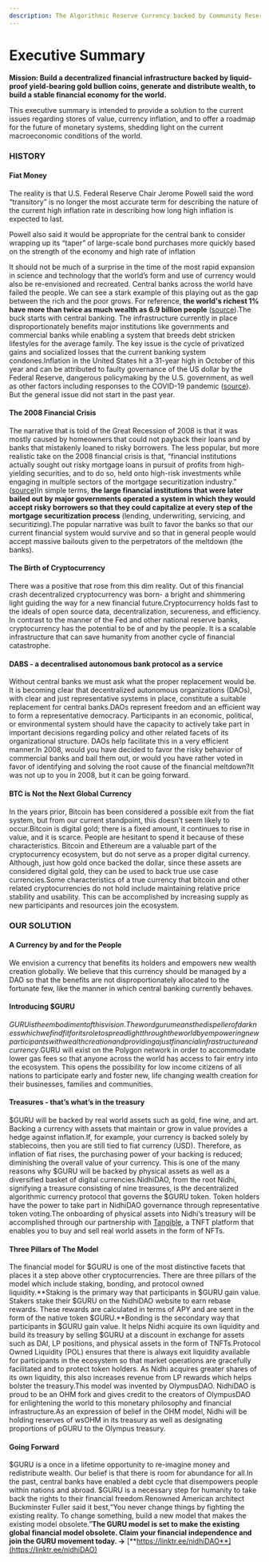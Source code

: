 ```yaml
---
description: The Algorithmic Reserve Currency backed by Community Reserves.
---
```


# Executive Summary

**Mission: Build a decentralized financial infrastructure backed by liquid-proof yield-bearing gold bullion coins, generate and distribute wealth, to build a stable financial economy for the world.**

This executive summary is intended to provide a solution to the current issues regarding stores of value, currency inflation, and to offer a roadmap for the future of monetary systems, shedding light on the current macroeconomic conditions of the world.

### HISTORY <a href="#history" id="history"></a>

#### Fiat Money <a href="#the-fiat-experiment-failed" id="the-fiat-experiment-failed"></a>

The reality is that U.S. Federal Reserve Chair Jerome Powell said the word “transitory” is no longer the most accurate term for describing the nature of the current high inflation rate in describing how long high inflation is expected to last.

Powell also said it would be appropriate for the central bank to consider wrapping up its “taper” of large-scale bond purchases more quickly based on the strength of the economy and high rate of inflation

&#x20;It should not be much of a surprise in the time of the most rapid expansion in science and technology that the world’s form and use of currency would also be re-envisioned and recreated. Central banks across the world have failed the people. We can see a stark example of this playing out as the gap between the rich and the poor grows. For reference, **the world's richest 1% have more than twice as much wealth as 6.9 billion people** ([source](https://www.oxfam.org/en/5-shocking-facts-about-extreme-global-inequality-and-how-even-it)).The buck starts with central banking. The infrastructure currently in place disproportionately benefits major institutions like governments and commercial banks while enabling a system that breeds debt stricken lifestyles for the average family. The key issue is the cycle of privatized gains and socialized losses that the current banking system condones.Inflation in the United States hit a 31-year high in October of this year and can be attributed to faulty governance of the US dollar by the Federal Reserve, dangerous policymaking by the U.S. government, as well as other factors including responses to the COVID-19 pandemic ([source](https://www.wsj.com/articles/us-inflation-consumer-price-index-october-2021-11636491959)). But the general issue did not start in the past year.

#### The 2008 Financial Crisis <a href="#the-2008-financial-crisis" id="the-2008-financial-crisis"></a>

The narrative that is told of the Great Recession of 2008 is that it was mostly caused by homeowners that could not payback their loans and by banks that mistakenly loaned to risky borrowers. The less popular, but more realistic take on the 2008 financial crisis is that, “financial institutions actually sought out risky mortgage loans in pursuit of profits from high-yielding securities, and to do so, held onto high-risk investments while engaging in multiple sectors of the mortgage securitization industry.” ([source](https://irle.berkeley.edu/what-really-caused-the-great-recession/))In simple terms, **the large financial institutions that were later bailed out by major governments operated a system in which they would accept risky borrowers so that they could capitalize at every step of the mortgage securitization process** (lending, underwriting, servicing, and securitizing).The popular narrative was built to favor the banks so that our current financial system would survive and so that in general people would accept massive bailouts given to the perpetrators of the meltdown (the banks).

#### The Birth of Cryptocurrency <a href="#the-birth-of-cryptocurrency" id="the-birth-of-cryptocurrency"></a>

There was a positive that rose from this dim reality. Out of this financial crash decentralized cryptocurrency was born- a bright and shimmering light guiding the way for a new financial future.Cryptocurrency holds fast to the ideals of open source data, decentralization, secureness, and efficiency. In contrast to the manner of the Fed and other national reserve banks, cryptocurrency has the potential to be of and by the people. It is a scalable infrastructure that can save humanity from another cycle of financial catastrophe.

#### DABS - a decentralised autonomous bank protocol as a service <a href="#daos-a-replacement-for-banks" id="daos-a-replacement-for-banks"></a>

Without central banks we must ask what the proper replacement would be. It is becoming clear that decentralized autonomous organizations (DAOs), with clear and just representative systems in place, constitute a suitable replacement for central banks.DAOs represent freedom and an efficient way to form a representative democracy. Participants in an economic, political, or environmental system should have the capacity to actively take part in important decisions regarding policy and other related facets of its organizational structure. DAOs help facilitate this in a very efficient manner.In 2008, would you have decided to favor the risky behavior of commercial banks and bail them out, or would you have rather voted in favor of identifying and solving the root cause of the financial meltdown?It was not up to you in 2008, but it can be going forward.

#### BTC is Not the Next Global Currency <a href="#btc-is-not-the-next-global-currency" id="btc-is-not-the-next-global-currency"></a>

In the years prior, Bitcoin has been considered a possible exit from the fiat system, but from our current standpoint, this doesn’t seem likely to occur.Bitcoin is digital gold; there is a fixed amount, it continues to rise in value, and it is scarce. People are hesitant to spend it because of these characteristics. Bitcoin and Ethereum are a valuable part of the cryptocurrency ecosystem, but do not serve as a proper digital currency. Although, just how gold once backed the dollar, since these assets are considered digital gold, they can be used to back true use case currencies.Some characteristics of a true currency that bitcoin and other related cryptocurrencies do not hold include maintaining relative price stability and usability. This can be accomplished by increasing supply as new participants and resources join the ecosystem.

### OUR SOLUTION <a href="#our-solution" id="our-solution"></a>

#### A Currency by and for the People <a href="#a-currency-by-and-for-the-people" id="a-currency-by-and-for-the-people"></a>

We envision a currency that benefits its holders and empowers new wealth creation globally. We believe that this currency should be managed by a DAO so that the benefits are not disproportionately allocated to the fortunate few, like the manner in which central banking currently behaves.

#### Introducing $GURU <a href="#introducing-usdguru" id="introducing-usdguru"></a>

$GURU is the embodiment of this vision. The word guru means the dispeller of darkness which we find fit for its role to spread light through the world by empowering new participants with wealth creation and providing a just financial infrastructure and currency.$GURU will exist on the Polygon network in order to accommodate lower gas fees so that anyone across the world has access to fair entry into the ecosystem. This opens the possibility for low income citizens of all nations to participate early and foster new, life changing wealth creation for their businesses, families and communities.

#### Treasures - that’s what’s in the treasury <a href="#treasures-thats-whats-in-the-treasury" id="treasures-thats-whats-in-the-treasury"></a>

$GURU will be backed by real world assets such as gold, fine wine, and art. Backing a currency with assets that maintain or grow in value provides a hedge against inflation.If, for example, your currency is backed solely by stablecoins, then you are still tied to fiat currency (USD). Therefore, as inflation of fiat rises, the purchasing power of your backing is reduced; diminishing the overall value of your currency. This is one of the many reasons why $GURU will be backed by physical assets as well as a diversified basket of digital currencies.NidhiDAO, from the root Nidhi, signifying a treasure consisting of nine treasures, is the decentralized algorithmic currency protocol that governs the $GURU token. Token holders have the power to take part in NidhiDAO governance through representative token voting.The onboarding of physical assets into Nidhi’s treasury will be accomplished through our partnership with [Tangible](https://linktr.ee/tangible.store), a TNFT platform that enables you to buy and sell real world assets in the form of NFTs.

#### Three Pillars of The Model <a href="#three-pillars-of-the-model" id="three-pillars-of-the-model"></a>

The financial model for $GURU is one of the most distinctive facets that places it a step above other cryptocurrencies. There are three pillars of the model which include staking, bonding, and protocol owned liquidity.**Staking is the primary way that participants in $GURU gain value. Stakers stake their $GURU on the NidhiDAO website to earn rebase rewards. These rewards are calculated in terms of APY and are sent in the form of the native token $GURU.**Bonding is the secondary way that participants in $GURU gain value. It helps Nidhi acquire its own liquidity and build its treasury by selling $GURU at a discount in exchange for assets such as DAI, LP positions, and physical assets in the form of TNFTs.Protocol Owned Liquidity (POL) ensures that there is always exit liquidity available for participants in the ecosystem so that market operations are gracefully facilitated and to protect token holders. As Nidhi acquires greater shares of its own liquidity, this also increases revenue from LP rewards which helps bolster the treasury.This model was invented by OlympusDAO. NidhiDAO is proud to be an OHM fork and gives credit to the creators of OlympusDAO for enlightening the world to this monetary philosophy and financial infrastructure.As an expression of belief in the OHM model, Nidhi will be holding reserves of wsOHM in its treasury as well as designating proportions of pGURU to the Olympus treasury.

#### Going Forward <a href="#going-forward" id="going-forward"></a>

$GURU is a once in a lifetime opportunity to re-imagine money and redistribute wealth. Our belief is that there is room for abundance for all.In the past, central banks have enabled a debt cycle that disempowers people within nations and abroad. $GURU is a necessary step for humanity to take back the rights to their financial freedom.Renowned American architect Buckminster Fuller said it best,“You never change things by fighting the existing reality. To change something, build a new model that makes the existing model obsolete.”**The GURU model is set to make the existing global financial model obsolete. Claim your financial independence and join the GURU movement today. ->** [**https://linktr.ee/nidhiDAO**](https://linktr.ee/nidhiDAO)​
